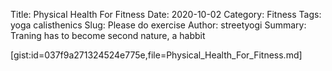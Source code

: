 Title: Physical Health For Fitness
Date: 2020-10-02
Category: Fitness 
Tags: yoga calisthenics 
Slug: Please do exercise 
Author: streetyogi
Summary: Traning has to become second nature, a habbit 

[gist:id=037f9a271324524e775e,file=Physical_Health_For_Fitness.md]
